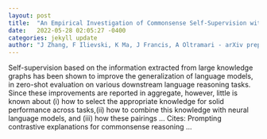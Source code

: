 ```yaml
---
layout: post
title:  "An Empirical Investigation of Commonsense Self-Supervision with Knowledge Graphs"
date:   2022-05-28 02:05:27 -0400
categories: jekyll update
author: "J Zhang, F Ilievski, K Ma, J Francis, A Oltramari - arXiv preprint arXiv:2205.10661, 2022"
---
```

Self-supervision based on the information extracted from large knowledge graphs has been shown to improve the generalization of language models, in zero-shot evaluation on various downstream language reasoning tasks. Since these improvements are reported in aggregate, however, little is known about (i) how to select the appropriate knowledge for solid performance across tasks,(ii) how to combine this knowledge with neural language models, and (iii) how these pairings … Cites: ‪Prompting contrastive explanations for commonsense reasoning …‬